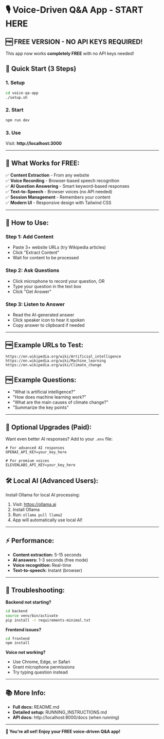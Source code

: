 # 🎙️ Voice-Driven Q&A App - START HERE

## 🆓 **FREE VERSION - NO API KEYS REQUIRED!**

This app now works **completely FREE** with no API keys needed!

## 🚀 **Quick Start (3 Steps)**

### 1. Setup
```bash
cd voice-qa-app
./setup.sh
```

### 2. Start
```bash
npm run dev
```

### 3. Use
Visit: **http://localhost:3000**

---

## 🎉 **What Works for FREE:**
✅ **Content Extraction** - From any website  
✅ **Voice Recording** - Browser-based speech recognition  
✅ **AI Question Answering** - Smart keyword-based responses  
✅ **Text-to-Speech** - Browser voices (no API needed)  
✅ **Session Management** - Remembers your content  
✅ **Modern UI** - Responsive design with Tailwind CSS  

---

## 📱 **How to Use:**

### Step 1: Add Content
- Paste 3+ website URLs (try Wikipedia articles)
- Click "Extract Content"
- Wait for content to be processed

### Step 2: Ask Questions
- Click microphone to record your question, OR
- Type your question in the text box
- Click "Get Answer"

### Step 3: Listen to Answer
- Read the AI-generated answer
- Click speaker icon to hear it spoken
- Copy answer to clipboard if needed

---

## 🆓 **Example URLs to Test:**
```
https://en.wikipedia.org/wiki/Artificial_intelligence
https://en.wikipedia.org/wiki/Machine_learning  
https://en.wikipedia.org/wiki/Climate_change
```

## 🆓 **Example Questions:**
- "What is artificial intelligence?"
- "How does machine learning work?"
- "What are the main causes of climate change?"
- "Summarize the key points"

---

## 🌟 **Optional Upgrades (Paid):**

Want even better AI responses? Add to your `.env` file:

```env
# For advanced AI responses
OPENAI_API_KEY=your_key_here

# For premium voices  
ELEVENLABS_API_KEY=your_key_here
```

## 🛠️ **Local AI (Advanced Users):**

Install Ollama for local AI processing:
1. Visit: https://ollama.ai
2. Install Ollama
3. Run: `ollama pull llama2`
4. App will automatically use local AI!

---

## ⚡ **Performance:**
- **Content extraction:** 5-15 seconds
- **AI answers:** 1-3 seconds (free mode)
- **Voice recognition:** Real-time
- **Text-to-speech:** Instant (browser)

---

## 🐛 **Troubleshooting:**

**Backend not starting?**
```bash
cd backend
source venv/bin/activate
pip install -r requirements-minimal.txt
```

**Frontend issues?**
```bash
cd frontend  
npm install
```

**Voice not working?**
- Use Chrome, Edge, or Safari
- Grant microphone permissions
- Try typing question instead

---

## 📚 **More Info:**
- **Full docs:** README.md
- **Detailed setup:** RUNNING_INSTRUCTIONS.md
- **API docs:** http://localhost:8000/docs (when running)

---

**🎊 You're all set! Enjoy your FREE voice-driven Q&A app!**